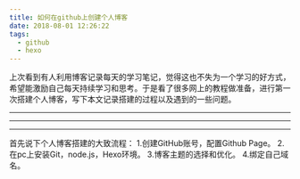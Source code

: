 ```yaml
---
title: 如何在github上创建个人博客
date: 2018-08-01 12:26:22
tags:
  - github
  - hexo
---
```

  上次看到有人利用博客记录每天的学习笔记，觉得这也不失为一个学习的好方式，希望能激励自己每天持续学习和思考。于是看了很多网上的教程做准备，进行第一次搭建个人博客，写下本文记录搭建的过程以及遇到的一些问题。
<!--more-->

----------
----------
----------

首先说下个人博客搭建的大致流程：
1.创建GitHub账号，配置Github Page。
2.在pc上安装Git，node.js，Hexo环境。
3.博客主题的选择和优化。
4.绑定自己域名。



